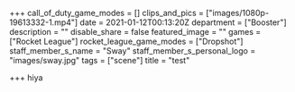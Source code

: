 +++
call_of_duty_game_modes = []
clips_and_pics = ["images/1080p-19613332-1.mp4"]
date = 2021-01-12T00:13:20Z
department = ["Booster"]
description = ""
disable_share = false
featured_image = ""
games = ["Rocket League"]
rocket_league_game_modes = ["Dropshot"]
staff_member_s_name = "Sway"
staff_member_s_personal_logo = "images/sway.jpg"
tags = ["scene"]
title = "test"

+++
hiya